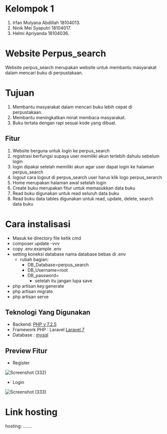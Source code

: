 # Kelompok 1
1. Irfan Mulyana Abdillah 18104013.
2. Ninik Mei Syaputri 18104017.
3. Helmi Apriyanda 18104036.

# Website Perpus_search

Website perpus_search merupakan website untuk membantu masyarakat dalam mencari buku di perpustakaan.

# Tujuan
1. Membantu masyarakat dalam mencari buku lebih cepat di perpustakaan.
2. Membantu meningkatkan minat membaca masyarakat.
3. Buku tertata dengan rapi sesuai kode yang dibuat.

## Fitur

1. Website berguna untuk login ke perpus_search
2. registrasi berfungsi supaya user memiliki akun terlebih dahulu sebelum login
3. login dipakai setelah memiliki akun agar user dapat login ke halaman perpus_search
4. logout cara logout di perpus_search user harus klik logo perpus_serarch
3. Home merupakan halaman awal setelah login
4. Create buku merupakan fitur untuk memasukkan data buku
5. Read buku digunakan untuk read seluruh data buku
6. Read buku data tables digunakan untuk read, update, delete, search data buku

# Cara instalisasi

- Masuk ke directory file ketik cmd
- composer update -vvv
- copy .env.example .env
- setting koneksi database nama database bebas di .env
	- rubah bagian: 
	  - DB_Database=perpus_search
	  - DB_Username=root
	  - DB_password=
      	  - setelah itu jangan lupa save
- php artisan key:generate
- php artisan migrate
- php artisan serve

## Teknologi Yang Digunakan

- Backend: [PHP v 7.2.5](https://www.php.net/downloads.php)
- Framework PHP : Laravel [Laravel 7](https://laravel.com/docs/7.x/releases)
- Database : [mysql](https://www.mysql.com/)

## Preview Fitur
- Register 

![Screenshot (332)](https://user-images.githubusercontent.com/56946836/107331457-836dd380-6ae5-11eb-8d9a-ee67723cf578.png)

- Login

![Screenshot (333)](https://user-images.githubusercontent.com/56946836/107335862-06455d00-6aeb-11eb-8809-07d7c1fe404d.png)



# Link hosting
hosting: .......



